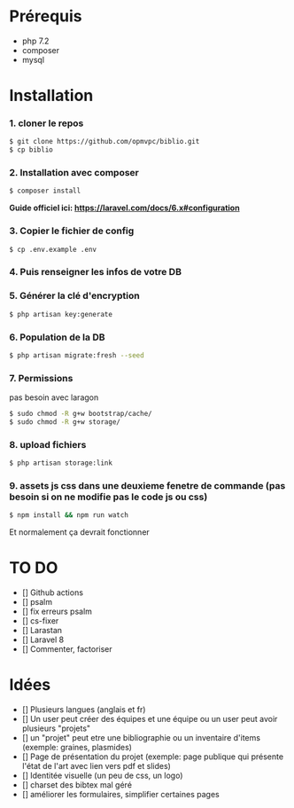 # Prérequis

+ php 7.2
+ composer
+ mysql

# Installation

### 1. cloner le repos

```bash
$ git clone https://github.com/opmvpc/biblio.git
$ cp biblio
```

### 2. Installation avec composer

```bash
$ composer install
```

**Guide officiel ici: https://laravel.com/docs/6.x#configuration**

### 3. Copier le fichier de config

```bash
$ cp .env.example .env
```

### 4. Puis renseigner les infos de votre DB

### 5. Générer la clé d'encryption

```bash
$ php artisan key:generate
```

### 6. Population de la DB

```bash
$ php artisan migrate:fresh --seed
```

### 7. Permissions
pas besoin avec laragon
```bash
$ sudo chmod -R g+w bootstrap/cache/
$ sudo chmod -R g+w storage/
```

### 8. upload fichiers

```bash
$ php artisan storage:link
```

### 9. assets js css dans une deuxieme fenetre de commande (pas besoin si on ne modifie pas le code js ou css)

```bash
$ npm install && npm run watch
```

Et normalement ça devrait fonctionner



# TO DO
- [] Github actions
- [] psalm
- [] fix erreurs psalm
- [] cs-fixer
- [] Larastan
- [] Laravel 8
- [] Commenter, factoriser

# Idées
- [] Plusieurs langues (anglais et fr)
- [] Un user peut créer des équipes et une équipe ou un user peut avoir plusieurs "projets"
- [] un "projet" peut etre une bibliographie ou un inventaire d'items (exemple: graines, plasmides)
- [] Page de présentation du projet (exemple: page publique qui présente l'état de l'art avec lien vers pdf et slides)
- [] Identitée visuelle (un peu de css, un logo)
- [] charset des bibtex mal géré
- [] améliorer les formulaires, simplifier certaines pages
